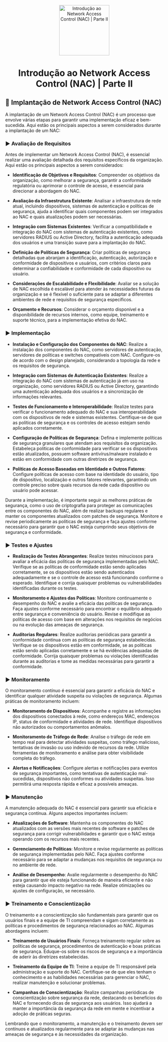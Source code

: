 <p align="center">
  <a href="SUA_URL_DE_IMAGEM">
    <img src="./images/guia.png" alt="Introdução ao Network Access Control (NAC) | Parte II" width="160" height="160">
  </a>
  <h1 align="center">Introdução ao Network Access Control (NAC) | Parte II</h1>
</p>

## :dart: Implantação de Network Access Control (NAC)

A implantação de um Network Access Control (NAC) é um processo que envolve várias etapas para garantir uma implementação eficaz e bem-sucedida. Aqui estão os principais aspectos a serem considerados durante a implantação de um NAC:

### :arrow_forward: Avaliação de Requisitos

Antes de implementar um Network Access Control (NAC), é essencial realizar uma avaliação detalhada dos requisitos específicos da organização. Aqui estão os principais aspectos a serem considerados:

- **Identificação de Objetivos e Requisitos**: Compreender os objetivos da organização, como melhorar a segurança, garantir a conformidade regulatória ou aprimorar o controle de acesso, é essencial para direcionar a abordagem do NAC.

- **Avaliação da Infraestrutura Existente**: Analisar a infraestrutura de rede atual, incluindo dispositivos, sistemas de autenticação e políticas de segurança, ajuda a identificar quais componentes podem ser integrados ao NAC e quais atualizações podem ser necessárias.

- **Integração com Sistemas Existentes**: Verificar a compatibilidade e integração do NAC com sistemas de autenticação existentes, como servidores RADIUS ou Active Directory, facilita a autenticação adequada dos usuários e uma transição suave para a implantação do NAC.

- **Definição de Políticas de Segurança**: Criar políticas de segurança detalhadas que abranjam a identificação, autenticação, autorização e conformidade de dispositivos e usuários, com critérios claros para determinar a confiabilidade e conformidade de cada dispositivo ou usuário.

- **Considerações de Escalabilidade e Flexibilidade**: Avaliar se a solução de NAC escolhida é escalável para atender às necessidades futuras da organização e se é flexível o suficiente para se adaptar a diferentes ambientes de rede e requisitos de segurança específicos.

- **Orçamento e Recursos**: Considerar o orçamento disponível e a disponibilidade de recursos internos, como equipe, treinamento e suporte técnico, para a implementação efetiva do NAC.

### :arrow_forward: Implementação

- **Instalação e Configuração dos Componentes do NAC**: Realize a instalação dos componentes do NAC, como servidores de autenticação, servidores de políticas e switches compatíveis com NAC. Configure-os de acordo com o design planejado, considerando a topologia da rede e os requisitos de segurança.

- **Integração com Sistemas de Autenticação Existentes**: Realize a integração do NAC com sistemas de autenticação já em uso na organização, como servidores RADIUS ou Active Directory, garantindo uma autenticação adequada dos usuários e a sincronização de informações relevantes.

- **Testes de Funcionamento e Interoperabilidade**: Realize testes para verificar o funcionamento adequado do NAC e sua interoperabilidade com os dispositivos de rede e sistemas existentes. Certifique-se de que as políticas de segurança e os controles de acesso estejam sendo aplicados corretamente.

- **Configuração de Políticas de Segurança**: Defina e implemente políticas de segurança granulares que atendam aos requisitos da organização. Estabeleça políticas de conformidade para verificar se os dispositivos estão atualizados, possuem software antivírus/malware instalado e estão em conformidade com outras diretrizes de segurança.

- **Políticas de Acesso Baseadas em Identidade e Outros Fatores**: Configure políticas de acesso com base na identidade do usuário, tipo de dispositivo, localização e outros fatores relevantes, garantindo um controle preciso sobre quais recursos da rede cada dispositivo ou usuário pode acessar.

Durante a implementação, é importante seguir as melhores práticas de segurança, como o uso de criptografia para proteger as comunicações entre os componentes do NAC, além de realizar backups regulares e manter os componentes atualizados com patches de segurança. Monitore e revise periodicamente as políticas de segurança e faça ajustes conforme necessário para garantir que o NAC esteja cumprindo seus objetivos de segurança e conformidade.

### :arrow_forward: Testes e Ajustes

- **Realização de Testes Abrangentes**: Realize testes minuciosos para avaliar a eficácia das políticas de segurança implementadas pelo NAC. Verifique se as políticas de conformidade estão sendo aplicadas corretamente, se os dispositivos estão sendo autenticados adequadamente e se o controle de acesso está funcionando conforme o esperado. Identifique e corrija quaisquer problemas ou vulnerabilidades identificadas durante os testes.

- **Monitoramento e Ajustes das Políticas**: Monitore continuamente o desempenho do NAC e avalie a eficácia das políticas de segurança. Faça ajustes conforme necessário para encontrar o equilíbrio adequado entre segurança e conveniência do usuário. Revise e modifique as políticas de acesso com base em alterações nos requisitos de negócios ou na evolução das ameaças de segurança.

- **Auditorias Regulares**: Realize auditorias periódicas para garantir a conformidade contínua com as políticas de segurança estabelecidas. Verifique se os dispositivos estão em conformidade, se as políticas estão sendo aplicadas corretamente e se há evidências adequadas de conformidade. Corrija quaisquer problemas ou violações identificadas durante as auditorias e tome as medidas necessárias para garantir a conformidade.

### :arrow_forward: Monitoramento

O monitoramento contínuo é essencial para garantir a eficácia do NAC e identificar qualquer atividade suspeita ou violações de segurança. Algumas práticas de monitoramento incluem:

- **Monitoramento de Dispositivos**: Acompanhe e registre as informações dos dispositivos conectados à rede, como endereços MAC, endereços IP, status de conformidade e atividades de rede. Identifique dispositivos não autorizados ou comportamentos anômalos.

- **Monitoramento de Tráfego de Rede**: Analise o tráfego de rede em tempo real para detectar atividades suspeitas, como tráfego malicioso, tentativas de invasão ou uso indevido de recursos da rede. Utilize ferramentas de monitoramento e análise para obter visibilidade completa do tráfego.

- **Alertas e Notificações**: Configure alertas e notificações para eventos de segurança importantes, como tentativas de autenticação mal-sucedidas, dispositivos não conformes ou atividades suspeitas. Isso permitirá uma resposta rápida e eficaz a possíveis ameaças.

### :arrow_forward: Manutenção

A manutenção adequada do NAC é essencial para garantir sua eficácia e segurança contínua. Alguns aspectos importantes incluem:

- **Atualizações de Software**: Mantenha os componentes do NAC atualizados com as versões mais recentes de software e patches de segurança para corrigir vulnerabilidades e garantir que o NAC esteja operando com os recursos mais recentes.

- **Gerenciamento de Políticas**: Monitore e revise regularmente as políticas de segurança implementadas pelo NAC. Faça ajustes conforme necessário para se adaptar a mudanças nos requisitos de segurança ou no ambiente de rede.

- **Análise de Desempenho**: Avalie regularmente o desempenho do NAC para garantir que ele esteja funcionando de maneira eficiente e não esteja causando impacto negativo na rede. Realize otimizações ou ajustes de configuração, se necessário.

### :arrow_forward: Treinamento e Conscientização

O treinamento e a conscientização são fundamentais para garantir que os usuários finais e a equipe de TI compreendam e sigam corretamente as políticas e procedimentos de segurança relacionados ao NAC. Algumas abordagens incluem:

- **Treinamento de Usuários Finais**: Forneça treinamento regular sobre as políticas de segurança, procedimentos de autenticação e boas práticas de segurança. Eduque-os sobre os riscos de segurança e a importância de aderir às diretrizes estabelecidas.

- **Treinamento da Equipe de TI**: Treine a equipe de TI responsável pela administração e suporte do NAC. Certifique-se de que eles tenham o conhecimento e as habilidades necessárias para gerenciar o NAC, realizar manutenção e solucionar problemas.

- **Campanhas de Conscientização**: Realize campanhas periódicas de conscientização sobre segurança da rede, destacando os benefícios do NAC e fornecendo dicas de segurança aos usuários. Isso ajudará a manter a importância da segurança da rede em mente e incentivar a adoção de práticas seguras.

Lembrando que o monitoramento, a manutenção e o treinamento devem ser contínuos e atualizados regularmente para se adaptar às mudanças nas ameaças de segurança e às necessidades da organização.
